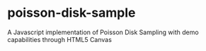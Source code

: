 poisson-disk-sample
===================

A Javascript implementation of Poisson Disk Sampling with demo capabilities through HTML5 Canvas
